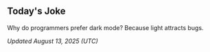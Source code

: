## Today's Joke
Why do programmers prefer dark mode? Because light attracts bugs.

*Updated August 13, 2025 (UTC)*
